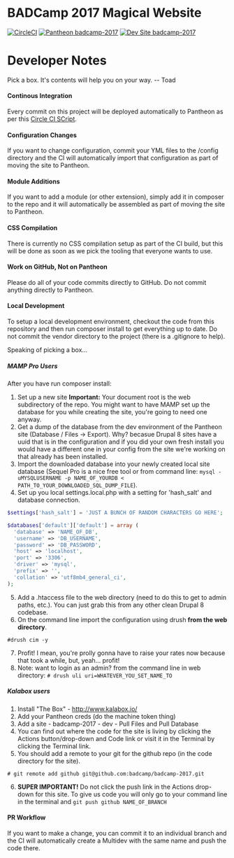 # BADCamp 2017 Magical Website

[![CircleCI](https://circleci.com/gh/badcamp/badcamp-2017.svg?style=svg)](https://circleci.com/gh/populist/badcamp-2017)
[![Pantheon badcamp-2017](https://img.shields.io/badge/pantheon-badcamp_2017-yellow.svg)](https://dashboard.pantheon.io/sites/8d658997-7a61-4db8-9be8-0f16b8b62022#dev/code)
[![Dev Site badcamp-2017](https://img.shields.io/badge/site-badcamp_2017-blue.svg)](http://dev-badcamp-2017.pantheonsite.io/)

# Developer Notes
Pick a box. It's contents will help you on your way. -- Toad
#### Continous Integration
Every commit on this project will be deployed automatically to Pantheon  as per this [Circle CI SCript](https://github.com/badcamp/badcamp-2017/blob/master/circle.yml).
#### Configuration Changes
If you want to change configuration, commit your YML files to the /config directory and the CI will automatically import that configuration as part of moving the site to Pantheon.
#### Module Additions
If you want to add a module (or other extension), simply add it in composer to the repo and it will automatically be assembled as part of moving the site to Pantheon.
#### CSS Compilation
There is currently no CSS compilation setup as part of the CI build, but this will be done as soon as we pick the tooling that everyone wants to use.
#### Work on GitHub, Not on Pantheon
Please do all of your code commits directly to GitHub. Do not commit anything directly to Pantheon.
#### Local Development
To setup a local development environment, checkout the code from this repository and then run composer install to get everything up to date. Do not commit the vendor directory to the project (there is a .gitignore to help).

Speaking of picking a box...
##### MAMP Pro Users
After you have run composer install:
1. Set up a new site **Important:** Your document root is the web subdirectory of the repo. You might want to have MAMP set up the database for you while creating the site, you're going to need one anyway.
2. Get a dump of the database from the dev environment of the Pantheon site (Database / Files -> Export). Why? becasue Drupal 8 sites have a uuid that is in the configuration and if you did your own fresh install you would have a different one in your config from the site we're working on that already has been installed.
3. Import the downloaded database into your newly created local site database (Sequel Pro is a nice free tool or from command line: ```mysql -uMYSQLUSERNAME -p NAME_OF_YOURDB < PATH_TO_YOUR_DOWNLOADED_SQL_DUMP_FILE```).
4. Set up you local settings.local.php with a setting for 'hash_salt' and database connection.
```PHP
$settings['hash_salt'] = 'JUST A BUNCH OF RANDOM CHARACTERS GO HERE';

$databases['default']['default'] = array (
  'database' => 'NAME_OF_DB',
  'username' => 'DB_USERNAME',
  'password' => 'DB_PASSWORD',
  'host' => 'localhost',
  'port' => '3306',
  'driver' => 'mysql',
  'prefix' => '',
  'collation' => 'utf8mb4_general_ci',
);
```
5. Add a .htaccess file to the web directory (need to do this to get to admin paths, etc.). You can just grab this from any other clean Drupal 8 codebase.
6. On the command line import the configuration using drush **from the web directory**.
```text
#drush cim -y
```
7. Profit! I mean, you're prolly gonna have to raise your rates now because that took a while, but, yeah... profit!
8. Note: want to login as an admin? from the command line in web directory: ```# drush uli uri=WHATEVER_YOU_SET_NAME_TO```
##### Kalabox users
1. Install "The Box" - http://www.kalabox.io/
2. Add your Pantheon creds (do the machine token thing)
3. Add a site - badcamp-2017 - dev - Pull Files and Pull Database
4. You can find out where the code for the site is living by clicking the Actions button/drop-down and Code link or visit it in the Terminal by clicking the Terminal link.
5. You should add a remote to your git for the github repo (in the code directory for the site).
```text
# git remote add github git@github.com:badcamp/badcamp-2017.git
```
6. **SUPER IMPORTANT!** Do not click the push link in the Actions drop-down for this site. To give us code you will only go to your command line in the terminal and ```git push github NAME_OF_BRANCH```

#### PR Workflow
If you want to make a change, you can commit it to an individual branch and the CI will automatically create a Multidev with the same name and push the code there.

